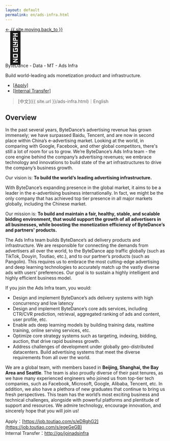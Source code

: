 ```yaml
---
layout: default
permalink: en/ads-infra.html
---
```


<style>

.busuanzi_container_page {
  float: right;
}

.busuanzi_container_page  > #busuanzi_container_page_pv {
  visibility: hidden;
}

.busuanzi_container_page:hover > #busuanzi_container_page_pv {
  visibility: visible;
}

</style>

<div class="about-page">
  <head>
    <title>Welcome to Ads Infra!</title>
  </head>
  <div class="post-back">
    <a class="black-link" href="{{ site.url | relative_url }}"> ← {{ site.moving.back_to }} </a>
    <span class="busuanzi_container_page">
      <span id="busuanzi_container_page_pv">
        <span id="busuanzi_value_page_pv"></span> View
      </span>
    </span>
  </div>
  <div class="about-header">
    <div class="about-avatar" style="font-size: 6rem; line-height: 1">🎯</div>
    <div class="about-info">
      <div class="about-your-name">
        ByteDance - Data - MT - Ads Infra
      </div>
      <p class="about-description">
        Build world-leading ads monetization product and infrastructure.
      </p>
      <ul class="social-media-list">
        <li>
          <a
            class="black-link"
            href="https://job.toutiao.com/s/egeGeGB"
            >[Apply]</a>
        </li>
        <li>
          <a
            class="black-link"
            href="http://go/joinadsinfra"
            >[Internal Transfer]</a>
        </li>
      </ul>
    </div>
  </div>

<div class="about-content e-content" itemprop="articleBody" markdown="1">

> [中文]({{ site.url }}/ads-infra.html)｜English


## Overview

In the past several years, ByteDance’s advertising revenue has grown immensely; we have surpassed Baidu, Tencent, and are now in second place within China’s e-advertising market. Looking at the world, in comparing with Google, Facebook, and other global competitors, there's still a lot of room for us to grow. We’re ByteDance’s Ads Infra team - the core engine behind the company’s advertising revenues; we embrace technology and innovations to build state of the art infrastructures to drive the company’s business growth. 
 
Our vision is: **To build the world’s leading advertising infrastructure.**
 
With ByteDance’s expanding presence in the global market, it aims to be a leader in the e-advertising business internationally. In fact, we might be the only company that has achieved top tier presence in all major markets globally, including the Chinese market.
 
Our mission is: **To build and maintain a fair, healthy, stable, and scalable bidding environment, that would support the growth of all advertisers in all businesses, while boosting the monetization efficiency of ByteDance’s and partners' products.**
 
The Ads Infra team builds ByteDance’s ad delivery products and infrastructure. We are responsible for connecting the demands from advertisers all over the world, to the ByteDance app traffic globally (such as TikTok, Douyin, Toutiao, etc.), and to our partner’s products (such as Pangolin). This requires us to embrace the most cutting-edge advertising and deep learning technologies to accurately match up the vastly diverse ads with users’ preferences. Our goal is to sustain a highly intelligent and highly efficient business model.
 
If you join the Ads Infra team, you would:
- Design and implement ByteDance’s ads delivery systems with high concurrency and low latency
- Design and implement ByteDance’s core ads services, including CTR/CVR prediction, retrieval, aggregated ranking of ads and content, user profile, etc.
- Enable ads deep learning models by building training data, realtime training, online serving  services, etc. 
- Optimize core strategy systems such as targeting, indexing, bidding, auction, that drive rapid business growth.
- Address challenges of development under globally geo-distributed datacenters. Build advertising systems that meet the diverse requirements from all over the world.  
 
We are a global team, with members based in **Beijing, Shanghai, the Bay Area and Seattle**. The team is also proudly diverse of their past tenures, as we have many experienced engineers who joined us from top-tier tech companies, such as Facebook, Microsoft, Google, Alibaba, Tencent, etc. In addition, we also have a plethora of new graduates that continue to bring us fresh perspectives. This team has the world’s most exciting business and technical challenges, alongside with powerful platforms and plentitude of support and resources. We admire technology, encourage innovation, and sincerely hope that you will join us!

Apply：[https://job.toutiao.com/s/eDRghG2](https://job.toutiao.com/s/egeGeGB)  
Internal Transfer：[http://go/joinadsinfra](http://go/joinadsinfra)

  </div>
</div>

<div id="gitalk-container"></div>